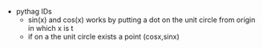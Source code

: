 - pythag IDs
	- sin(x) and cos(x) works by putting a dot on the unit circle from origin in which x is t
	- if on a the unit circle exists a point (cosx,sinx)